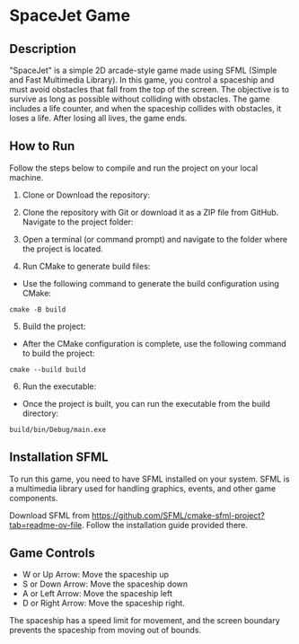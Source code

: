 # SpaceJet Game
## Description
"SpaceJet" is a simple 2D arcade-style game made using SFML (Simple and Fast Multimedia Library). In this game, you control a spaceship and must avoid obstacles that fall from the top of the screen. The objective is to survive as long as possible without colliding with obstacles. The game includes a life counter, and when the spaceship collides with obstacles, it loses a life. After losing all lives, the game ends.
## How to Run
Follow the steps below to compile and run the project on your local machine.

1. Clone or Download the repository:

2. Clone the repository with Git or download it as a ZIP file from GitHub.
Navigate to the project folder:

3. Open a terminal (or command prompt) and navigate to the folder where the project is located.

4. Run CMake to generate build files:

- Use the following command to generate the build configuration using CMake:
```
cmake -B build
```
5. Build the project:

- After the CMake configuration is complete, use the following command to build the project:

```
cmake --build build
```
6. Run the executable:

- Once the project is built, you can run the executable from the build directory:

```
build/bin/Debug/main.exe
```
## Installation SFML
To run this game, you need to have SFML installed on your system. SFML is a multimedia library used for handling graphics, events, and other game components.

Download SFML from https://github.com/SFML/cmake-sfml-project?tab=readme-ov-file. Follow the installation guide provided there.

## Game Controls
- W or Up Arrow: Move the spaceship up
- S or Down Arrow: Move the spaceship down
- A or Left Arrow: Move the spaceship left
- D or Right Arrow: Move the spaceship right.

The spaceship has a speed limit for movement, and the screen boundary prevents the spaceship from moving out of bounds.















